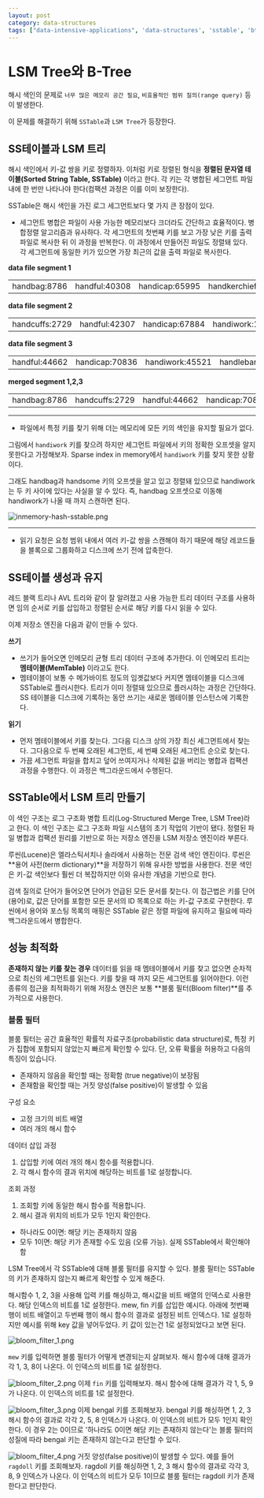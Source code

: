 ```yaml
---
layout: post
category: data-structures
tags: ["data-intensive-applications", 'data-structures', 'sstable', 'btree', 'log-structured-merge-tree', 'lsm-tree'] 
---
```


# LSM Tree와 B-Tree

해시 색인의 문제로 `너무 많은 메모리 공간 필요`, `비효율적인 범위 질의(range query)` 등이 발생한다.

이 문제를 해결하기 위해 `SSTable`과 `LSM Tree`가 등장한다.


## SS테이블과 LSM 트리

해시 색인에서 키-값 쌍을 키로 정렬하자. 이처럼 키로 정렬된 형식을 **정렬된 문자열 테이블(Sorted String Table, SSTable)** 이라고 한다.
각 키는 각 병합된 세그먼트 파일 내에 한 번만 나타나야 한다(컴팩션 과정은 이를 이미 보장한다).

SSTable은 해시 색인을 가진 로그 세그먼트보다 몇 가지 큰 장점이 있다.
- 세그먼트 병합은 파일이 사용 가능한 메모리보다 크더라도 간단하고 효율적이다. 병합정렬 알고리즘과 유사하다.
각 세그먼트의 첫번째 키를 보고 가장 낮은 키를 출력 파일로 복사한 뒤 이 과정을 반복한다. 이 과정에서 만들어진 파일도 정렬돼 있다.
각 세그먼트에 동일한 키가 있으면 가장 최근의 값을 출력 파일로 복사한다.

**data file segment 1** 

|  |              |               |                |                    |                 |
|---------------------| ------------ | ------------- | -------------- | ------------------ | --------------- |
| handbag:8786        | handful:40308 | handicap:65995 | handkerchief:16324 | handlebars:3869 | handprinted:11150 |

 **data file segment 2** 


| |               |               |                |                 |                    |
|---------------------| ------------- | ------------- | -------------- | --------------- | ------------------ |
| handcuffs:2729      | handful:42307 | handicap:67884 | handiwork:16912 | handkerchief:20952 | handprinted:15725 |

**data file segment 3** 


|  |               |                |                 |                 |              |
|---------------------| ------------- | -------------- | --------------- | --------------- | ------------ |
| handful:44662       | handicap:70836 | handiwork:45521 | handlebars:3869 | handoff:5741 | handprinted:33632 |

**merged segment 1,2,3**

|  |              |                |               |                |                 |                    |                 |              |
| ------------ | -------------- | ------------- | -------------- | --------------- | ------------------ | --------------- | ------------ | ----------------- |
| handbag:8786 | handcuffs:2729 | handful:44662 | handicap:70836 | handiwork:45521 | handkerchief:20952 | handlebars:3869 | handoff:5741 | handprinted:33632 |

---

- 파일에서 특정 키를 찾기 위해 더는 메모리에 모든 키의 색인을 유지할 필요가 없다.

그림에서 `handiwork` 키를 찾으려 하지만 세그먼트 파일에서 키의 정확한 오프셋을 알지 못한다고 가정해보자. Sparse index in memory에서 `handiwork`
키를 찾지 못한 상황이다.

그래도 handbag과 handsome 키의 오프셋을 알고 있고 정렬돼 있으므로 handiwork는 두 키 사이에 있다는 사실을 알 수 있다.
즉, handbag 오프셋으로 이동해 handiwork가 나올 때 까지 스캔하면 된다.

![inmemory-hash-sstable.png](../assets/img/inmemory-hash-sstable.png)

---

- 읽기 요청은 요청 범위 내에서 여러 키-값 쌍을 스캔해야 하기 때문에 해당 레코드들을 블록으로 그룹화하고 디스크에 쓰기 전에 압축한다.

## SS테이블 생성과 유지

레드 블랙 트리나 AVL 트리와 같이 잘 알려졌고 사용 가능한 트리 데이터 구조를 사용하면 임의 순서로 키를 삽입하고 정렬된 순서로 해당 키를 다시 읽을 수 있다.

이제 저장소 엔진을 다음과 같이 만들 수 있다.

**쓰기**
- 쓰기가 들어오면 인메모리 균형 트리 데이터 구조에 추가한다. 이 인메모리 트리는 **멤테이블(MemTable)** 이라고도 한다.
- 멤테이블이 보통 수 메가바이트 정도의 임곗값보다 커지면 멤테이블을 디스크에 SSTable로 플러시한다. 트리가 이미 정렬돼 있으므로 플러시하는 과정은 간단하다.
SS 테이블을 디스크에 기록하는 동안 쓰기는 새로운 멤테이블 인스턴스에 기록한다.

**읽기**
- 먼저 멤테이블에서 키를 찾는다. 그다음 디스크 상의 가장 최신 세그먼트에서 찾는다. 그다음으로 두 번째 오래된 세그먼트, 세 번째 오래된 세그먼트 순으로 찾는다.
- 가끔 세그먼트 파일을 합치고 덮어 쓰여지거나 삭제된 값을 버리는 병합과 컴팩션 과정을 수행한다. 이 과정은 백그라운드에서 수행된다.

## SSTable에서 LSM 트리 만들기

이 색인 구조는 로그 구조화 병합 트리(Log-Structured Merge Tree, LSM Tree)라고 한다. 이 색인 구조는 로그 구조화 파일 시스템의 초기 작업의 기반이 됐다.
정렬된 파일 병합과 컴팩션 원리를 기반으로 하는 저장소 엔진을 LSM 저장소 엔진이라 부른다.

루씬(Lucene)은 엘라스틱서치나 솔라에서 사용하는 전문 검색 색인 엔진이다. 루씬은 **용어 사전(term dictionary)**을 저장하기 위해 유사한 방법을 사용한다.
전문 색인은 키-값 색인보다 훨씬 더 복잡하지만 이와 유사한 개념을 기반으로 한다.

검색 질의로 단어가 들어오면 단어가 언급된 모든 문서를 찾는다.
이 접근법은 키를 단어(용어)로, 값은 단어를 포함한 모든 문서의 ID 목록으로 하는 키-값 구조로 구현한다. 루씬에서 용어와 포스팅 목록의 매핑은 SSTable 같은
정렬 파일에 유지하고 필요에 따라 백그라운드에서 병합한다.

## 성능 최적화

**존재하지 않는 키를 찾는 경우**
데이터를 읽을 때 멤테이블에서 키를 찾고 없으면 순차적으로 최신의 세그먼트를 읽는다. 키를 찾을 때 까지 모든 세그먼트를 읽어야한다.
이런 종류의 접근을 최적화하기 위해 저장소 엔진은 보통 **블룸 필터(Bloom filter)**를 추가적으로 사용한다.

### 블룸 필터

블룸 필터는 공간 효율적인 확률적 자료구조(probabilistic data structure)로, 특정 키가 집합에 포함되지 않았는지 빠르게 확인할 수 있다.
단, 오류 확률을 허용하고 다음의 특징이 있습니다.
- 존재하지 않음을 확인할 때는 정확함 (true negative)이 보장됨
- 존재함을 확인할 때는 거짓 양성(false positive)이 발생할 수 있음

구성 요소
- 고정 크기의 비트 배열
- 여러 개의 해시 함수

데이터 삽입 과정
1. 삽입할 키에 여러 개의 해시 함수를 적용합니다.
2. 각 해시 함수의 결과 위치에 해당하는 비트를 1로 설정합니다.

조회 과정
1. 조회할 키에 동일한 해시 함수를 적용합니다.
2. 해시 결과 위치의 비트가 모두 1인지 확인한다.
- 하나라도 0이면: 해당 키는 존재하지 않음
- 모두 1이면: 해당 키가 존재할 수도 있음 (오류 가능). 실제 SSTable에서 확인해야 함

LSM Tree에서 각 SSTable에 대해 블룸 필터를 유지할 수 있다. 블룸 필터는 SSTable의 키가 존재하지 않는지 빠르게 확인할 수 있게 해준다.

해시함수 1, 2, 3을 사용해 입력 키를 해싱하고, 해시값을 비트 배열의 인덱스로 사용한다. 해당 인덱스의 비트를 1로 설정한다.
mew, fin 키를 삽입한 예시다. 아래에 첫번째 행이 비트 배열이고 두번째 행이 해시 함수의 결과로 설정된 비트 인덱스다. 1로 설정하지만
예시를 위해 key 값을 넣어두었다. 키 값이 있는건 1로 설정되었다고 보면 된다.

![bloom_filter_1.png](../assets/img/bloom_filter_1.png)

`mew` 키를 입력하면 블룸 필터가 어떻게 변경되는지 살펴보자.
해시 함수에 대해 결과가 각 1, 3, 8이 나온다. 이 인덱스의 비트를 1로 설정한다.

![bloom_filter_2.png](../assets/img/bloom_filter_2.png)
이제 `fin` 키를 입력해보자.
해시 함수에 대해 결과가 각 1, 5, 9가 나온다. 이 인덱스의 비트를 1로 설정한다.

![bloom_filter_3.png](../assets/img/bloom_filter_3.png)
이제 bengal 키를 조회해보자.
bengal 키를 해싱하면 1, 2, 3 해시 함수의 결과로 각각 2, 5, 8 인덱스가 나온다. 이 인덱스의 비트가 모두 1인지 확인한다.
이 경우 2는 0이므로 '하나라도 0이면 해당 키는 존재하지 않는다'는 블룸 필터의 성질에 따라 bengal 키는 존재하지 않는다고 판단할 수 있다.

![bloom_filter_4.png](../assets/img/bloom_filter_4.png)
거짓 양성(false positive)이 발생할 수 있다. 예를 들어 `ragdoll` 키를 조회해보자.
ragdoll 키를 해싱하면 1, 2, 3 해시 함수의 결과로 각각 3, 8, 9 인덱스가 나온다. 이 인덱스의 비트가 모두 1이므로 블룸 필터는 ragdoll 키가 존재한다고 판단한다.
